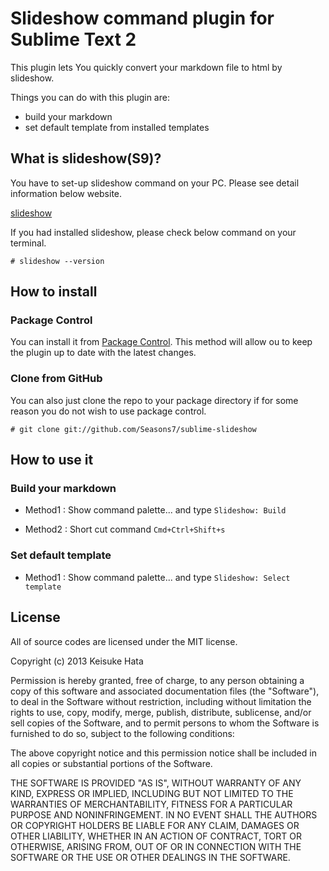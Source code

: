 # Slideshow command plugin for Sublime Text 2

This plugin lets You quickly convert your markdown file to html by slideshow.

Things you can do with this plugin are:

- build your markdown
- set default template from installed templates

## What is slideshow(S9)?

You have to set-up slideshow command on your PC.
Please see detail information below website.

[slideshow](http://slideshow.rubyforge.org)

If you had installed slideshow, please check below command on your terminal.

    # slideshow --version

## How to install

### Package Control

You can install it from [Package Control](https://sublime.wbond.net). This method will allow ou to keep the plugin up to date with the latest changes.


### Clone from GitHub

You can also just clone the repo to your package directory if for some reason you do not wish to use package control.

    # git clone git://github.com/Seasons7/sublime-slideshow

## How to use it

### Build your markdown

- Method1 : Show command palette... and type `Slideshow: Build`

- Method2 : Short cut command `Cmd+Ctrl+Shift+s` 


### Set default template

- Method1 : Show command palette... and type `Slideshow: Select template`

## License

All of source codes are licensed under the MIT license.

Copyright (c) 2013 Keisuke Hata

Permission is hereby granted, free of charge, to any person obtaining a copy
of this software and associated documentation files (the "Software"), to deal
in the Software without restriction, including without limitation the rights
to use, copy, modify, merge, publish, distribute, sublicense, and/or sell
copies of the Software, and to permit persons to whom the Software is
furnished to do so, subject to the following conditions:

The above copyright notice and this permission notice shall be included in
all copies or substantial portions of the Software.

THE SOFTWARE IS PROVIDED "AS IS", WITHOUT WARRANTY OF ANY KIND, EXPRESS OR
IMPLIED, INCLUDING BUT NOT LIMITED TO THE WARRANTIES OF MERCHANTABILITY,
FITNESS FOR A PARTICULAR PURPOSE AND NONINFRINGEMENT. IN NO EVENT SHALL THE
AUTHORS OR COPYRIGHT HOLDERS BE LIABLE FOR ANY CLAIM, DAMAGES OR OTHER
LIABILITY, WHETHER IN AN ACTION OF CONTRACT, TORT OR OTHERWISE, ARISING FROM,
OUT OF OR IN CONNECTION WITH THE SOFTWARE OR THE USE OR OTHER DEALINGS IN
THE SOFTWARE.